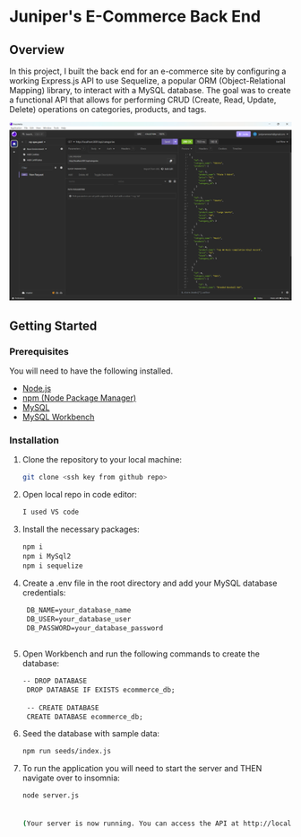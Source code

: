 # Juniper's E-Commerce Back End

## Overview

In this project, I built the back end for an e-commerce site by configuring a working Express.js API to use Sequelize, a popular ORM (Object-Relational Mapping) library, to interact with a MySQL database. The goal was to create a functional API that allows for performing CRUD (Create, Read, Update, Delete) operations on categories, products, and tags.


![Application Screenshot](img/Finished.png)


## Getting Started

### Prerequisites

You will need to have the following installed. 

- [Node.js](https://nodejs.org/)
- [npm (Node Package Manager)](https://www.npmjs.com/)
- [MySQL](https://www.mysql.com/)
- [MySQL Workbench](https://www.mysql.com/products/workbench/)

### Installation

1. Clone the repository to your local machine:

   ```bash
   git clone <ssh key from github repo>

2. Open local repo in code editor:

   ```bash
   I used VS code 

3. Install the necessary packages:

   ```bash
   npm i
   npm i MySql2
   npm i sequelize 

4. Create a .env file in the root directory and add your MySQL database credentials:


   ```env
    DB_NAME=your_database_name
    DB_USER=your_database_user
    DB_PASSWORD=your_database_password


5. Open Workbench and run the following commands to create the database:

   ```workbench
   -- DROP DATABASE
    DROP DATABASE IF EXISTS ecommerce_db;

    -- CREATE DATABASE
    CREATE DATABASE ecommerce_db;

6. Seed the database with sample data:

   ```bash
   npm run seeds/index.js

5. To run the application you will need to start the server and THEN navigate over to insomnia:

   ```bash
   node server.js 


   (Your server is now running. You can access the API at http://localhost:3001.)